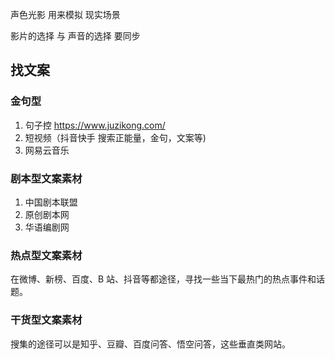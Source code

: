 声色光影  用来模拟 现实场景

影片的选择 与 声音的选择 要同步


## 找文案
### 金句型
1. 句子控 https://www.juzikong.com/
2. 短视频（抖音快手  搜索正能量，金句，文案等)
3. 网易云音乐

### 剧本型文案素材

1. 中国剧本联盟
2. 原创剧本网
3. 华语编剧网

### 热点型文案素材
在微博、新榜、百度、B 站、抖音等都途径，寻找一些当下最热门的热点事件和话题。

### 干货型文案素材

搜集的途径可以是知乎、豆瓣、百度问答、悟空问答，这些垂直类网站。